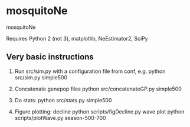 mosquitoNe
==========

mosquitoNe

Requires Python 2 (not 3), matplotlib, NeEstimator2, SciPy

Very basic instructions
-----------------------


1. Run src/sim.py with a configuration file from conf, e.g.
python src/sim.py simple500

2. Concatenate genepop files
python src/concatenateGP.py simple500

3. Do stats:
python src/stats.py simple500

4. Figure plotting:
decline
python scripts/figDecline.py
wave plot
python scripts/plotWave.py season-500-700
